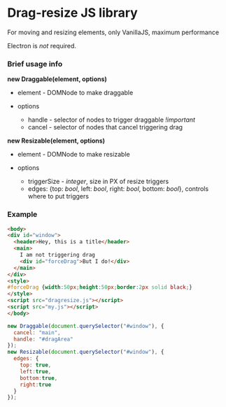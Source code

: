 # Drag-resize JS library

For moving and resizing elements, only VanillaJS, maximum performance

Electron is _not_ required.

### Brief usage info

**new Draggable(element, options)**

 - element - DOMNode to make draggable
 - options
 
   - handle - selector of nodes to trigger draggable _!important_
   - cancel - selector of nodes that cancel triggering drag
 
**new Resizable(element, options)**

 - element - DOMNode to make resizable
 - options
 
   - triggerSize - _integer_, size in PX of resize triggers
   - edges: {top: _bool_, left: _bool_, right: _bool_, bottom: _bool_}, controls where to put triggers
### Example
```html
<body>
<div id="window">
  <header>Hey, this is a title</header>
  <main>
    I am not triggering drag
    <div id="forceDrag">But I do!</div>
  </main>
</div>
<style>
#forceDrag {width:50px;height:50px;border:2px solid black;}
</style>
<script src="dragresize.js"></script>
<script src="my.js"></script>
</body>
```
```javascript
new Draggable(document.querySelector("#window"), {
  cancel: "main",
  handle: "#dragArea"
});
new Resizable(document.querySelector("#window"), {
  edges: {
    top: true,
    left:true,
    bottom:true,
    right:true
  }
});
```